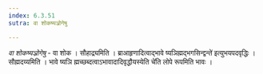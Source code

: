 ```yaml
---
index: 6.3.51
sutra: वा शोकष्यञ्रोगेषु

---
```

_वा शोकष्यञ्रोगेषु_ - वा शोक । सौहाद्र्यमिति । ब्राआहृणादित्वाद्भावे ष्यञिह्मद्भगसिन्द्वन्ते॑ इत्युभयपदवृद्धिः । सौह्मदय्यमिति । भावे ष्यञि ह्मच्छब्दत्वाऽभावादादिवृद्धौयस्येति चे॑ति लोपे रूपमिति भावः ।